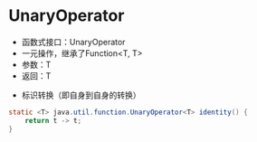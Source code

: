 # UnaryOperator


 * 函数式接口：UnaryOperator<T>
 * 一元操作，继承了Function<T, T>
 * 参数：T
 * 返回：T
 
 
- 标识转换（即自身到自身的转换）
```Java
static <T> java.util.function.UnaryOperator<T> identity() {
    return t -> t;
}
```